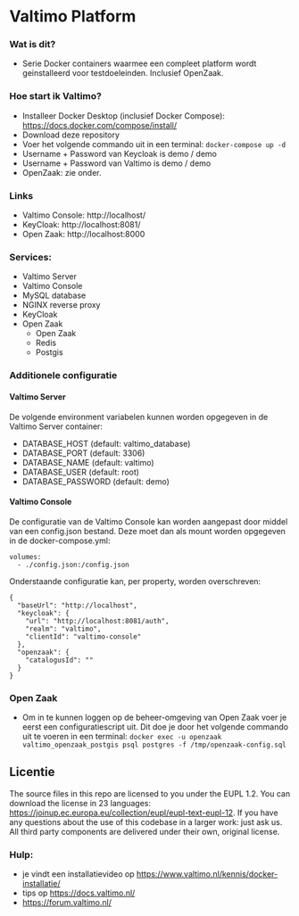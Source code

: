 # Valtimo Platform

### Wat is dit? 
- Serie Docker containers waarmee een compleet platform wordt geinstalleerd voor testdoeleinden. Inclusief OpenZaak.

### Hoe start ik Valtimo?
- Installeer Docker Desktop (inclusief Docker Compose): https://docs.docker.com/compose/install/
- Download deze repository
- Voer het volgende commando uit in een terminal:
```docker-compose up -d```
- Username + Password van Keycloak is demo / demo
- Username + Password van Valtimo is demo / demo
- OpenZaak: zie onder. 

### Links
- Valtimo Console: http://localhost/
- KeyCloak: http://localhost:8081/
- Open Zaak: http://localhost:8000

### Services:
- Valtimo Server
- Valtimo Console
- MySQL database
- NGINX reverse proxy
- KeyCloak
- Open Zaak
  - Open Zaak
  - Redis 
  - Postgis
  
### Additionele configuratie
#### Valtimo Server
De volgende environment variabelen kunnen worden opgegeven in de Valtimo Server container:
  - DATABASE_HOST (default: valtimo_database)
  - DATABASE_PORT (default: 3306)
  - DATABASE_NAME (default: valtimo)
  - DATABASE_USER (default: root)
  - DATABASE_PASSWORD (default: demo)

#### Valtimo Console
De configuratie van de Valtimo Console kan worden aangepast door middel van een config.json bestand. Deze moet dan als mount worden opgegeven in de docker-compose.yml:
```
volumes:
  - ./config.json:/config.json  
```

Onderstaande configuratie kan, per property, worden overschreven:
```
{
  "baseUrl": "http://localhost",
  "keycloak": {
    "url": "http://localhost:8081/auth",
    "realm": "valtimo",
    "clientId": "valtimo-console"
  },
  "openzaak": {
    "catalogusId": ""
  }
}
```

### Open Zaak
- Om in te kunnen loggen op de beheer-omgeving van Open Zaak voer je eerst een configuratiescript uit. Dit doe je door het volgende commando uit te voeren in een terminal:
```docker exec -u openzaak valtimo_openzaak_postgis psql postgres -f /tmp/openzaak-config.sql```

## Licentie
The source files in this repo are licensed to you under the EUPL 1.2. You can download the license in 23 languages: https://joinup.ec.europa.eu/collection/eupl/eupl-text-eupl-12. If you have any questions about the use of this codebase in a larger work: just ask us. 
All third party components are delivered under their own, original license.

### Hulp:
- je vindt een installatievideo op https://www.valtimo.nl/kennis/docker-installatie/
- tips op https://docs.valtimo.nl/
- https://forum.valtimo.nl/
